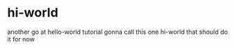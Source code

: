 # hi-world
another go at hello-world tutorial
gonna call this one hi-world
that should do it for now
